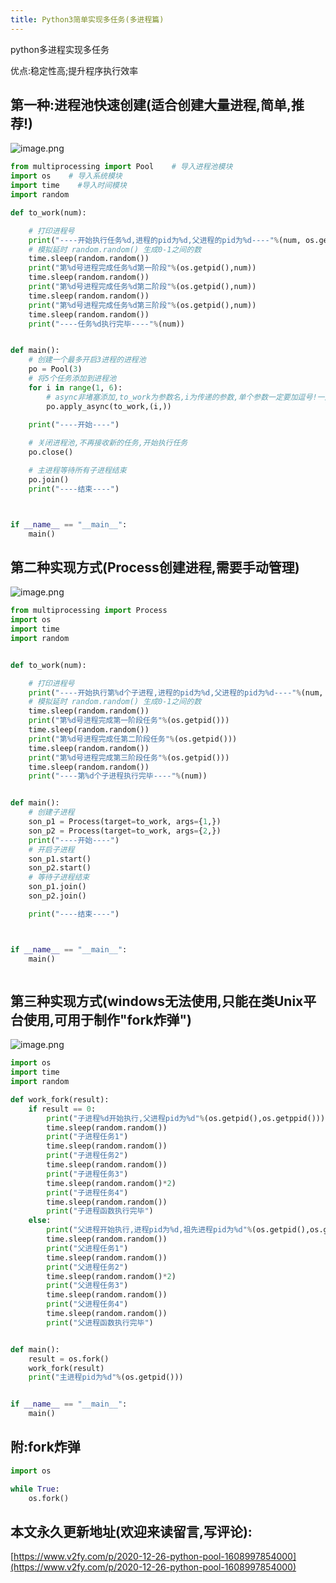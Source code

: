 ```yaml
---
title: Python3简单实现多任务(多进程篇)
---
```






python多进程实现多任务

优点:稳定性高;提升程序执行效率

## 第一种:进程池快速创建(适合创建大量进程,简单,推荐!)


![image.png](2020-12-26-python-pool-1608997854000.assets/3203841-a9ed8d1ee94f0d76.png)

```python
from multiprocessing import Pool    # 导入进程池模块
import os    # 导入系统模块
import time    #导入时间模块
import random

def to_work(num):

    # 打印进程号
    print("----开始执行任务%d,进程的pid为%d,父进程的pid为%d----"%(num, os.getpid(), os.getppid()))
    # 模拟延时 random.random() 生成0-1之间的数
    time.sleep(random.random())
    print("第%d号进程完成任务%d第一阶段"%(os.getpid(),num))
    time.sleep(random.random())
    print("第%d号进程完成任务%d第二阶段"%(os.getpid(),num))
    time.sleep(random.random())
    print("第%d号进程完成任务%d第三阶段"%(os.getpid(),num))
    time.sleep(random.random())
    print("----任务%d执行完毕----"%(num))


def main():
    # 创建一个最多开启3进程的进程池
    po = Pool(3)
    # 将5个任务添加到进程池
    for i in range(1, 6):
        # async非堵塞添加,to_work为参数名,i为传递的参数,单个参数一定要加逗号!一定要加逗号!一定要加逗号!
        po.apply_async(to_work,(i,))
    
    print("----开始----")

    # 关闭进程池,不再接收新的任务,开始执行任务
    po.close()

    # 主进程等待所有子进程结束
    po.join()
    print("----结束----")



if __name__ == "__main__":
    main()


```

## 第二种实现方式(Process创建进程,需要手动管理)


![image.png](2020-12-26-python-pool-1608997854000.assets/3203841-1d702c1d79719038.png)



```python
from multiprocessing import Process
import os
import time
import random


def to_work(num):

    # 打印进程号
    print("----开始执行第%d个子进程,进程的pid为%d,父进程的pid为%d----"%(num, os.getpid(), os.getppid()))
    # 模拟延时 random.random() 生成0-1之间的数
    time.sleep(random.random())
    print("第%d号进程完成第一阶段任务"%(os.getpid()))
    time.sleep(random.random())
    print("第%d号进程完成任第二阶段任务"%(os.getpid()))
    time.sleep(random.random())
    print("第%d号进程完成第三阶段任务"%(os.getpid()))
    time.sleep(random.random())
    print("----第%d个子进程执行完毕----"%(num))


def main():
    # 创建子进程
    son_p1 = Process(target=to_work, args={1,})
    son_p2 = Process(target=to_work, args={2,})
    print("----开始----")
    # 开启子进程
    son_p1.start()
    son_p2.start()
    # 等待子进程结束
    son_p1.join()
    son_p2.join()

    print("----结束----")



if __name__ == "__main__":
    main()



```
##  第三种实现方式(windows无法使用,只能在类Unix平台使用,可用于制作"fork炸弹")




![image.png](2020-12-26-python-pool-1608997854000.assets/3203841-1760091bc709990e.png)


```python
import os
import time
import random

def work_fork(result):
    if result == 0:
        print("子进程%d开始执行,父进程pid为%d"%(os.getpid(),os.getppid()))
        time.sleep(random.random())
        print("子进程任务1")
        time.sleep(random.random())
        print("子进程任务2")
        time.sleep(random.random())
        print("子进程任务3")
        time.sleep(random.random()*2)
        print("子进程任务4")
        time.sleep(random.random())
        print("子进程函数执行完毕")
    else:
        print("父进程开始执行,进程pid为%d,祖先进程pid为%d"%(os.getpid(),os.getppid()))
        time.sleep(random.random())
        print("父进程任务1")
        time.sleep(random.random())
        print("父进程任务2")
        time.sleep(random.random()*2)
        print("父进程任务3")
        time.sleep(random.random())
        print("父进程任务4")
        time.sleep(random.random())
        print("父进程函数执行完毕")


def main():
    result = os.fork()
    work_fork(result)
    print("主进程pid为%d"%(os.getpid()))


if __name__ == "__main__":
    main()


```

##  附:fork炸弹


```python
import os

while True:
    os.fork()
```





## 本文永久更新地址(欢迎来读留言,写评论):

[https://www.v2fy.com/p/2020-12-26-python-pool-1608997854000](https://www.v2fy.com/p/2020-12-26-python-pool-1608997854000)
